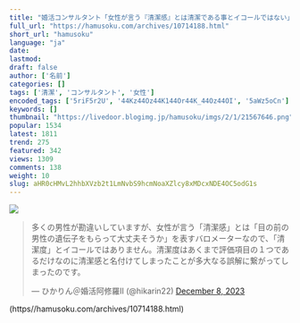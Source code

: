 ```yaml
---
title: "婚活コンサルタント「女性が言う『清潔感』とは清潔である事とイコールではない」"
full_url: "https://hamusoku.com/archives/10714188.html"
short_url: "hamusoku"
language: "ja"
date: 
lastmod: 
draft: false
author: ['名前']
categories: []
tags: ['清潔', 'コンサルタント', '女性']
encoded_tags: ['5riF5r2U', '44Kz44Oz44K144Or44K_44Oz44OI', '5aWz5oCn']
keywords: []
thumbnail: "https://livedoor.blogimg.jp/hamusoku/imgs/2/1/21567646.png"
popular: 1534
latest: 1811
trend: 275
featured: 342
views: 1309
comments: 138
weight: 10
slug: aHR0cHMvL2hhbXVzb2t1LmNvbS9hcmNoaXZlcy8xMDcxNDE4OC5odG1s
---
```


![](https://livedoor.blogimg.jp/hamusoku/imgs/2/1/21567646.png)

<blockquote class='twitter-tweet'><p></p><p lang='ja' dir='ltr'>多くの男性が勘違いしていますが、女性が言う「清潔感」とは「目の前の男性の遺伝子をもらって大丈夫そうか」を表すバロメーターなので、「清潔度」とイコールではありません。清潔度はあくまで評価項目の１つであるだけなのに清潔感と名付けてしまったことが多大なる誤解に繋がってしまったのです。</p>— ひかりん＠婚活阿修羅Ⅱ (@hikarin22) <a href='https//twitter.com/hikarin22/status/1733133381825880437?ref_src=twsrc%5Etfw'>December 8, 2023</a></blockquote> 

(https//hamusoku.com/archives/10714188.html)
